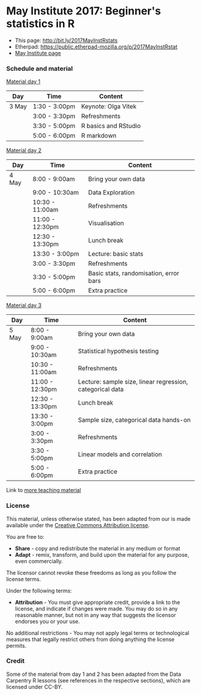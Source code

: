 # May Institute 2017: Beginner's statistics in R

* This page: http://bit.ly/2017MayInstRstats
* Etherpad: https://public.etherpad-mozilla.org/p/2017MayInstRstat
* [May Institute page](http://computationalproteomics.ccis.northeastern.edu/programs/beginners-statistics-in-r/)

### Schedule and material

[Material day 1](https://htmlpreview.github.io/?https://github.com/MayInstitute/MayInstitute2017/blob/master/Program3_Intro%20stat%20in%20R/01-rstats.html)

| Day     | Time          | Content             |
|---------|---------------|---------------------|
| 3 May   | 1:30 - 3:00pm | Keynote: Olga Vitek |
|         | 3:00 - 3:30pm | Refreshments        |
|         | 3:30 - 5:00pm | R basics and RStudio|
|         | 5:00 - 6:00pm | R markdown          |


[Material day 2](https://htmlpreview.github.io/?https://github.com/MayInstitute/MayInstitute2017/blob/master/Program3_Intro%20stat%20in%20R/02-rstats.html)


| Day     | Time          | Content             |
|---------|---------------|---------------------|
| 4 May   | 8:00 - 9:00am | Bring your own data |
|         | 9:00 - 10:30am| Data Exploration    |
|         | 10:30 - 11:00am| Refreshments       |
|         | 11:00 - 12:30pm| Visualisation      |
|         | 12:30 - 13:30pm| Lunch break        |
|         | 13:30 - 3:00pm | Lecture: basic stats |
|         | 3:00 - 3:30pm  | Refreshments         |
|         | 3:30 - 5:00pm  | Basic stats, randomisation, error bars |
|         | 5:00 - 6:00pm  | Extra practice       |


[Material day 3](https://htmlpreview.github.io/?https://github.com/MayInstitute/MayInstitute2017/blob/master/Program3_Intro%20stat%20in%20R/03-rstats.html)

| Day     | Time          | Content             |
|---------|---------------|---------------------|
| 5 May   | 8:00 - 9:00am | Bring your own data |
|         | 9:00 - 10:30am| Statistical hypothesis testing  |
|         | 10:30 - 11:00am| Refreshments       |
|         | 11:00 - 12:30pm| Lecture: sample size, linear regression, categorical data |
|         | 12:30 - 13:30pm| Lunch break        |
|         | 13:30 - 3:00pm | Sample size, categorical data hands-on |
|         | 3:00 - 3:30pm  | Refreshments         |
|         | 3:30 - 5:00pm  | Linear models and correlation |
|         | 5:00 - 6:00pm  | Extra practice       |


Link to [more teaching material](https://lgatto.github.io/TeachingMaterial/)

### License


This material, unless otherwise stated, has been adapted from our is
made available under the
[Creative Commons Attribution license](https://creativecommons.org/licenses/by/4.0/).

You are free to:

* **Share** - copy and redistribute the material in any medium or format
* **Adapt** - remix, transform, and build upon the material for any
  purpose, even commercially.

The licensor cannot revoke these freedoms as long as you follow the license terms.

Under the following terms:

* **Attribution** - You must give appropriate credit, provide a link
  to the license, and indicate if changes were made. You may do so in
  any reasonable manner, but not in any way that suggests the licensor
  endorses you or your use.

No additional restrictions - You may not apply legal terms or
technological measures that legally restrict others from doing
anything the license permits.

### Credit

Some of the material from day 1 and 2 has been adapted from the Data
Carpentry R lessons (see references in the respective sections), which
are licensed under CC-BY.

